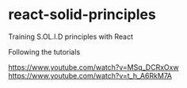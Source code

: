 # react-solid-principles
Training S.OL.I.D principles with React

Following the tutorials

https://www.youtube.com/watch?v=MSq_DCRxOxw
https://www.youtube.com/watch?v=t_h_A6RkM7A
